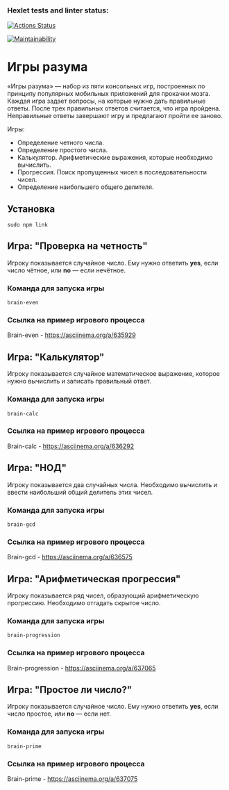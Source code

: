 ### Hexlet tests and linter status:
[![Actions Status](https://github.com/Dmitry-Skladchikov/frontend-project-lvl1/actions/workflows/hexlet-check.yml/badge.svg)](https://github.com/Dmitry-Skladchikov/frontend-project-lvl1/actions)

[![Maintainability](https://api.codeclimate.com/v1/badges/ccb9e9df1975ff8e4272/maintainability)](https://codeclimate.com/github/Dmitry-Skladchikov/frontend-project-lvl1/maintainability)

# Игры разума

«Игры разума» — набор из пяти консольных игр, построенных по принципу популярных мобильных приложений для прокачки мозга. Каждая игра задает вопросы, на которые нужно дать правильные ответы. После трех правильных ответов считается, что игра пройдена. Неправильные ответы завершают игру и предлагают пройти ее заново.

Игры:
- Определение четного числа.
- Определение простого числа.
- Калькулятор. Арифметические выражения, которые необходимо вычислить.
- Прогрессия. Поиск пропущенных чисел в последовательности чисел.
- Определение наибольшего общего делителя.

## Установка

```
sudo npm link
```
## Игра: "Проверка на четность"

 Игроку показывается случайное число. Ему нужно ответить **yes**, если число чётное, или **no** — если нечётное.

### Команда для запуска игры

```
brain-even
```  

### Ссылка на пример игрового процесса

Brain-even - https://asciinema.org/a/635929

## Игра: "Калькулятор"

Игроку показывается случайное математическое выражение, которое нужно вычислить и записать правильный ответ.

### Команда для запуска игры

```
brain-calc
```  

### Ссылка на пример игрового процесса

Brain-calc - https://asciinema.org/a/636292

## Игра: "НОД"

Игроку показывается два случайных числа. Необходимо вычислить и ввести наибольший общий делитель этих чисел.

### Команда для запуска игры

```
brain-gcd
```  

### Ссылка на пример игрового процесса

Brain-gcd - https://asciinema.org/a/636575

## Игра: "Арифметическая прогрессия"

Игроку показывается ряд чисел, образующий арифметическую прогрессию. Необходимо отгадать скрытое число.

### Команда для запуска игры

```
brain-progression
```  

### Ссылка на пример игрового процесса

Brain-progression -  https://asciinema.org/a/637065

## Игра: "Простое ли число?"

Игроку показывается случайное число. Ему нужно ответить **yes**, если число простое, или **no** — если нет.

### Команда для запуска игры

```
brain-prime
```  

### Ссылка на пример игрового процесса

Brain-prime - https://asciinema.org/a/637075
